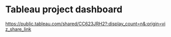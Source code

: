 # Tableau project dashboard
https://public.tableau.com/shared/CC623JRH2?:display_count=n&:origin=viz_share_link

